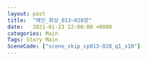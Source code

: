 ```yaml
---
layout: post
title:  "메인_회상_013~028장"
date:   2021-01-23 22:00:00 +0000
categories: Main
Tags: Story Main
SceneCode: ["scene_skip_cp013-028_q1_s10"]
---
```

